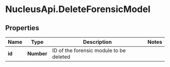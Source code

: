 # NucleusApi.DeleteForensicModel

## Properties
Name | Type | Description | Notes
------------ | ------------- | ------------- | -------------
**id** | **Number** | ID of the forensic module to be deleted | 


